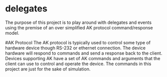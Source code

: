# delegates
The purpose of this project is to play around with delegates and events using the premise of an over simplified AK protocol 
command/response model.

#AK Protocol
The AK protocol is typically used to control some type of hardware device though RS-232 or ethernet connection. The device hardware will respond to commands and 
send a response back to the client. Devices supporting AK have a set of AK commands and arguments that the client can use to control and operate 
the device. The commands in this project are just for the sake of simulation.

